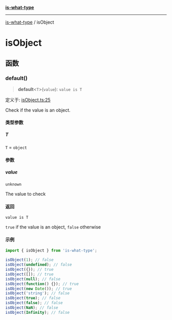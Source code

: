 [**is-what-type**](index.md)

***

[is-what-type](modules.md) / isObject

# isObject

## 函数

### default()

> **default**\<`T`\>(`value`): `value is T`

定义于: [isObject.ts:25](https://github.com/fengxinming/is-what-type/blob/f4e09002a93d5c5e57581d09499897cd37947140/src/isObject.ts#L25)

Check if the value is an object.

#### 类型参数

##### T

`T` = `object`

#### 参数

##### value

`unknown`

The value to check

#### 返回

`value is T`

`true` if the value is an object, `false` otherwise

#### 示例

```js
import { isObject } from 'is-what-type';

isObject(1); // false
isObject(undefined); // false
isObject({}); // true
isObject([]); // true
isObject(null); // false
isObject(function() {}); // true
isObject(new Date()); // true
isObject('string'); // false
isObject(true); // false
isObject(false); // false
isObject(NaN); // false
isObject(Infinity); // false
```
